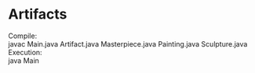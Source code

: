 # Artifacts
Compile: </br>
javac Main.java Artifact.java Masterpiece.java Painting.java Sculpture.java </br>
Εxecution: </br>
java Main

